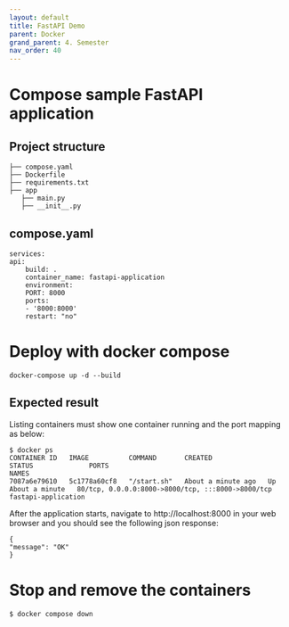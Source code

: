 ```yaml
---
layout: default
title: FastAPI Demo
parent: Docker
grand_parent: 4. Semester
nav_order: 40
---
```


# Compose sample FastAPI application

## Project structure

    ├── compose.yaml
    ├── Dockerfile
    ├── requirements.txt
    ├── app
       ├── main.py
       ├── __init__.py


## compose.yaml

    services:
    api:
        build: .
        container_name: fastapi-application
        environment:
        PORT: 8000
        ports:
        - '8000:8000'
        restart: "no"


# Deploy with docker compose

    docker-compose up -d --build

## Expected result
Listing containers must show one container running and the port mapping as below:

    $ docker ps
    CONTAINER ID   IMAGE          COMMAND       CREATED              STATUS              PORTS                                               NAMES
    7087a6e79610   5c1778a60cf8   "/start.sh"   About a minute ago   Up About a minute   80/tcp, 0.0.0.0:8000->8000/tcp, :::8000->8000/tcp   fastapi-application

After the application starts, navigate to http://localhost:8000 in your web browser and you should see the following json response:

    {
    "message": "OK"
    }

# Stop and remove the containers

    $ docker compose down